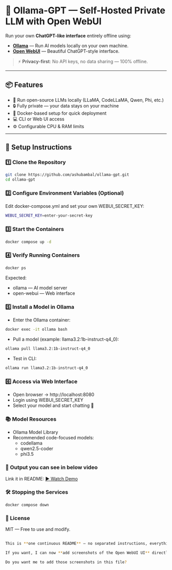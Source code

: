 # 🧠 Ollama-GPT — Self-Hosted Private LLM with Open WebUI

Run your own **ChatGPT-like interface** entirely offline using:
- **[Ollama](https://ollama.com/)** — Run AI models locally on your own machine.
- **[Open WebUI](https://github.com/open-webui/open-webui)** — Beautiful ChatGPT-style interface.

> ⚡ **Privacy-first**: No API keys, no data sharing — 100% offline.

---

## 📦 Features
- 🚀 Run open-source LLMs locally (LLaMA, CodeLLaMA, Qwen, Phi, etc.)
- 🔒 Fully private — your data stays on your machine
- 🐳 Docker-based setup for quick deployment
- 💻 CLI or Web UI access
- ⚙ Configurable CPU & RAM limits

---

## 🚀 Setup Instructions

### 1️⃣ Clone the Repository
```bash
git clone https://github.com/ashubambal/ollama-gpt.git
cd ollama-gpt
```

### 2️⃣ Configure Environment Variables (Optional)
Edit docker-compose.yml and set your own WEBUI_SECRET_KEY:
```bash
WEBUI_SECRET_KEY=enter-your-secret-key
```

### 3️⃣ Start the Containers
```bash
docker compose up -d
```

### 4️⃣ Verify Running Containers
```bash
docker ps
```
Expected:

- ollama — AI model server
- open-webui — Web interface


### 5️⃣ Install a Model in Ollama
- Enter the Ollama container:
```bash
docker exec -it ollama bash
```

- Pull a model (example: llama3.2:1b-instruct-q4_0):
```bash
ollama pull llama3.2:1b-instruct-q4_0
```

- Test in CLI:
```bash
ollama run llama3.2:1b-instruct-q4_0
```

### 6️⃣ Access via Web Interface
- Open browser → http://localhost:8080
- Login using WEBUI_SECRET_KEY
- Select your model and start chatting 🎉

### 📚 Model Resources
- Ollama Model Library
- Recommended code-focused models:
    - codellama
    - qwen2.5-coder
    - phi3.5

### 🎥 Output you can see in below video
Link it in README:
[▶ Watch Demo](assets/demo.mp4)


### 🛠 Stopping the Services
```bash
docker compose down
```

### 📄 License
MIT — Free to use and modify.
```bash
 
This is **one continuous README** — no separated instructions, everything from install to demo is inside.  

If you want, I can now **add screenshots of the Open WebUI UI** directly into this same README so that new users see exactly what they’ll get before running it.  

Do you want me to add those screenshots in this file?

```
